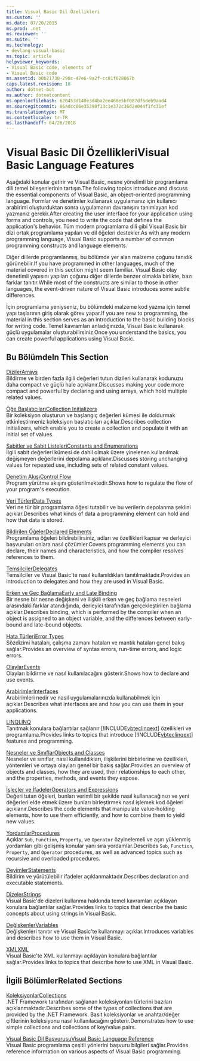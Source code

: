 ```yaml
---
title: Visual Basic Dil Özellikleri
ms.custom: ''
ms.date: 07/20/2015
ms.prod: .net
ms.reviewer: ''
ms.suite: ''
ms.technology:
- devlang-visual-basic
ms.topic: article
helpviewer_keywords:
- Visual Basic code, elements of
- Visual Basic code
ms.assetid: b0b21730-298c-47e6-9a2f-cc81f628067b
caps.latest.revision: 18
author: dotnet-bot
ms.author: dotnetcontent
ms.openlocfilehash: 620453d140e3d4ba2ee468e5bf087df6deb9aad4
ms.sourcegitcommit: 86adcc06e35390f13c1e372c36d2e044f1fc31ef
ms.translationtype: MT
ms.contentlocale: tr-TR
ms.lasthandoff: 04/26/2018
---
```

# <a name="visual-basic-language-features"></a><span data-ttu-id="1dbd4-102">Visual Basic Dil Özellikleri</span><span class="sxs-lookup"><span data-stu-id="1dbd4-102">Visual Basic Language Features</span></span>
<span data-ttu-id="1dbd4-103">Aşağıdaki konular getirir ve Visual Basic, nesne yönelimli bir programlama dili temel bileşenlerinin tartışın.</span><span class="sxs-lookup"><span data-stu-id="1dbd4-103">The following topics introduce and discuss the essential components of Visual Basic, an object-oriented programming language.</span></span> <span data-ttu-id="1dbd4-104">Formlar ve denetimler kullanarak uygulamanız için kullanıcı arabirimi oluşturduktan sonra uygulamanın davranışını tanımlayan kod yazmanız gerekir.</span><span class="sxs-lookup"><span data-stu-id="1dbd4-104">After creating the user interface for your application using forms and controls, you need to write the code that defines the application's behavior.</span></span> <span data-ttu-id="1dbd4-105">Tüm modern programlama dili gibi Visual Basic bir dizi ortak programlama yapıları ve dil öğeleri destekler.</span><span class="sxs-lookup"><span data-stu-id="1dbd4-105">As with any modern programming language, Visual Basic supports a number of common programming constructs and language elements.</span></span>  
  
 <span data-ttu-id="1dbd4-106">Diğer dillerde programlanmış, bu bölümde yer alan malzeme çoğunu tanıdık görünebilir.</span><span class="sxs-lookup"><span data-stu-id="1dbd4-106">If you have programmed in other languages, much of the material covered in this section might seem familiar.</span></span> <span data-ttu-id="1dbd4-107">Visual Basic olay denetimli yapısını yapıları çoğunu diğer dillerde benzer olmakla birlikte, bazı farklar tanıtır.</span><span class="sxs-lookup"><span data-stu-id="1dbd4-107">While most of the constructs are similar to those in other languages, the event-driven nature of Visual Basic introduces some subtle differences.</span></span>  
  
 <span data-ttu-id="1dbd4-108">İçin programlama yeniyseniz, bu bölümdeki malzeme kod yazma için temel yapı taşlarının giriş olarak görev yapar.</span><span class="sxs-lookup"><span data-stu-id="1dbd4-108">If you are new to programming, the material in this section serves as an introduction to the basic building blocks for writing code.</span></span> <span data-ttu-id="1dbd4-109">Temel kavramları anladığınızda, Visual Basic kullanarak güçlü uygulamalar oluşturabilirsiniz.</span><span class="sxs-lookup"><span data-stu-id="1dbd4-109">Once you understand the basics, you can create powerful applications using Visual Basic.</span></span>  
  
## <a name="in-this-section"></a><span data-ttu-id="1dbd4-110">Bu Bölümde</span><span class="sxs-lookup"><span data-stu-id="1dbd4-110">In This Section</span></span>  
 [<span data-ttu-id="1dbd4-111">Diziler</span><span class="sxs-lookup"><span data-stu-id="1dbd4-111">Arrays</span></span>](../../../visual-basic/programming-guide/language-features/arrays/index.md)  
 <span data-ttu-id="1dbd4-112">Bildirme ve birden fazla ilgili değerleri tutun dizileri kullanarak kodunuzu daha compact ve güçlü hale açıklanır.</span><span class="sxs-lookup"><span data-stu-id="1dbd4-112">Discusses making your code more compact and powerful by declaring and using arrays, which hold multiple related values.</span></span>  
  
 [<span data-ttu-id="1dbd4-113">Öğe Başlatıcıları</span><span class="sxs-lookup"><span data-stu-id="1dbd4-113">Collection Initializers</span></span>](../../../visual-basic/programming-guide/language-features/collection-initializers/index.md)  
 <span data-ttu-id="1dbd4-114">Bir koleksiyon oluşturun ve başlangıç değerleri kümesi ile doldurmak etkinleştirmeniz koleksiyon başlatıcıları açıklar.</span><span class="sxs-lookup"><span data-stu-id="1dbd4-114">Describes collection initializers, which enable you to create a collection and populate it with an initial set of values.</span></span>  
  
 [<span data-ttu-id="1dbd4-115">Sabitler ve Sabit Listeleri</span><span class="sxs-lookup"><span data-stu-id="1dbd4-115">Constants and Enumerations</span></span>](../../../visual-basic/programming-guide/language-features/constants-enums/index.md)  
 <span data-ttu-id="1dbd4-116">İlgili sabit değerleri kümesi de dahil olmak üzere yinelenen kullanılmak değişmeyen değerlerini depolama açıklanır.</span><span class="sxs-lookup"><span data-stu-id="1dbd4-116">Discusses storing unchanging values for repeated use, including sets of related constant values.</span></span>  
  
 [<span data-ttu-id="1dbd4-117">Denetim Akışı</span><span class="sxs-lookup"><span data-stu-id="1dbd4-117">Control Flow</span></span>](../../../visual-basic/programming-guide/language-features/control-flow/index.md)  
 <span data-ttu-id="1dbd4-118">Program yürütme akışını gösterilmektedir.</span><span class="sxs-lookup"><span data-stu-id="1dbd4-118">Shows how to regulate the flow of your program's execution.</span></span>  
  
 [<span data-ttu-id="1dbd4-119">Veri Türleri</span><span class="sxs-lookup"><span data-stu-id="1dbd4-119">Data Types</span></span>](../../../visual-basic/programming-guide/language-features/data-types/index.md)  
 <span data-ttu-id="1dbd4-120">Veri ne tür bir programlama öğesi tutabilir ve bu verilerin depolanma şeklini açıklar.</span><span class="sxs-lookup"><span data-stu-id="1dbd4-120">Describes what kinds of data a programming element can hold and how that data is stored.</span></span>  
  
 [<span data-ttu-id="1dbd4-121">Bildirilen Öğeler</span><span class="sxs-lookup"><span data-stu-id="1dbd4-121">Declared Elements</span></span>](../../../visual-basic/programming-guide/language-features/declared-elements/index.md)  
 <span data-ttu-id="1dbd4-122">Programlama öğeleri bildirebilirsiniz, adları ve özellikleri kapsar ve derleyici başvuruları onlara nasıl çözümler.</span><span class="sxs-lookup"><span data-stu-id="1dbd4-122">Covers programming elements you can declare, their names and characteristics, and how the compiler resolves references to them.</span></span>  
  
 [<span data-ttu-id="1dbd4-123">Temsilciler</span><span class="sxs-lookup"><span data-stu-id="1dbd4-123">Delegates</span></span>](../../../visual-basic/programming-guide/language-features/delegates/index.md)  
 <span data-ttu-id="1dbd4-124">Temsilciler ve Visual Basic'te nasıl kullanıldıkları tanıtılmaktadır.</span><span class="sxs-lookup"><span data-stu-id="1dbd4-124">Provides an introduction to delegates and how they are used in Visual Basic.</span></span>  
  
 [<span data-ttu-id="1dbd4-125">Erken ve Geç Bağlama</span><span class="sxs-lookup"><span data-stu-id="1dbd4-125">Early and Late Binding</span></span>](../../../visual-basic/programming-guide/language-features/early-late-binding/index.md)  
 <span data-ttu-id="1dbd4-126">Bir nesne bir nesne değişkeni ve ilişkili erken ve geç bağlama nesneleri arasındaki farklar atandığında, derleyici tarafından gerçekleştirilen bağlama açıklar.</span><span class="sxs-lookup"><span data-stu-id="1dbd4-126">Describes binding, which is performed by the compiler when an object is assigned to an object variable, and the differences between early-bound and late-bound objects.</span></span>  
  
 [<span data-ttu-id="1dbd4-127">Hata Türleri</span><span class="sxs-lookup"><span data-stu-id="1dbd4-127">Error Types</span></span>](../../../visual-basic/programming-guide/language-features/error-types.md)  
 <span data-ttu-id="1dbd4-128">Sözdizimi hataları, çalışma zamanı hataları ve mantık hataları genel bakış sağlar.</span><span class="sxs-lookup"><span data-stu-id="1dbd4-128">Provides an overview of syntax errors, run-time errors, and logic errors.</span></span>  
  
 [<span data-ttu-id="1dbd4-129">Olaylar</span><span class="sxs-lookup"><span data-stu-id="1dbd4-129">Events</span></span>](../../../visual-basic/programming-guide/language-features/events/index.md)  
 <span data-ttu-id="1dbd4-130">Olayları bildirme ve nasıl kullanılacağını gösterir.</span><span class="sxs-lookup"><span data-stu-id="1dbd4-130">Shows how to declare and use events.</span></span>  
  
 [<span data-ttu-id="1dbd4-131">Arabirimler</span><span class="sxs-lookup"><span data-stu-id="1dbd4-131">Interfaces</span></span>](../../../visual-basic/programming-guide/language-features/interfaces/index.md)  
 <span data-ttu-id="1dbd4-132">Arabirimleri nedir ve nasıl uygulamalarınızda kullanabilmek için açıklar.</span><span class="sxs-lookup"><span data-stu-id="1dbd4-132">Describes what interfaces are and how you can use them in your applications.</span></span>  
  
 [<span data-ttu-id="1dbd4-133">LINQ</span><span class="sxs-lookup"><span data-stu-id="1dbd4-133">LINQ</span></span>](../../../visual-basic/programming-guide/language-features/linq/index.md)  
 <span data-ttu-id="1dbd4-134">Tanıtmak konulara bağlantılar sağlanır [!INCLUDE[vbteclinqext](~/includes/vbteclinqext-md.md)] özellikleri ve programlama.</span><span class="sxs-lookup"><span data-stu-id="1dbd4-134">Provides links to topics that introduce [!INCLUDE[vbteclinqext](~/includes/vbteclinqext-md.md)] features and programming.</span></span>  
  
 [<span data-ttu-id="1dbd4-135">Nesneler ve Sınıflar</span><span class="sxs-lookup"><span data-stu-id="1dbd4-135">Objects and Classes</span></span>](../../../visual-basic/programming-guide/language-features/objects-and-classes/index.md)  
 <span data-ttu-id="1dbd4-136">Nesneler ve sınıflar, nasıl kullanıldıkları, ilişkilerini birbirlerine ve özellikleri, yöntemleri ve ortaya olayları genel bir bakış sağlar.</span><span class="sxs-lookup"><span data-stu-id="1dbd4-136">Provides an overview of objects and classes, how they are used, their relationships to each other, and the properties, methods, and events they expose.</span></span>  
  
 [<span data-ttu-id="1dbd4-137">İşleçler ve İfadeler</span><span class="sxs-lookup"><span data-stu-id="1dbd4-137">Operators and Expressions</span></span>](../../../visual-basic/programming-guide/language-features/operators-and-expressions/index.md)  
 <span data-ttu-id="1dbd4-138">Değeri tutan öğeleri, bunları verimli bir şekilde nasıl kullanacağınızı ve yeni değerleri elde etmek üzere bunları birleştirmek nasıl işlemek kod öğeleri açıklanır.</span><span class="sxs-lookup"><span data-stu-id="1dbd4-138">Describes the code elements that manipulate value-holding elements, how to use them efficiently, and how to combine them to yield new values.</span></span>  
  
 [<span data-ttu-id="1dbd4-139">Yordamlar</span><span class="sxs-lookup"><span data-stu-id="1dbd4-139">Procedures</span></span>](../../../visual-basic/programming-guide/language-features/procedures/index.md)  
 <span data-ttu-id="1dbd4-140">Açıklar `Sub`, `Function`, `Property`, ve `Operator` özyinelemeli ve aşırı yüklenmiş yordamları gibi gelişmiş konular yanı sıra yordamlar.</span><span class="sxs-lookup"><span data-stu-id="1dbd4-140">Describes `Sub`, `Function`, `Property`, and `Operator` procedures, as well as advanced topics such as recursive and overloaded procedures.</span></span>  
  
 [<span data-ttu-id="1dbd4-141">Deyimler</span><span class="sxs-lookup"><span data-stu-id="1dbd4-141">Statements</span></span>](../../../visual-basic/programming-guide/language-features/statements.md)  
 <span data-ttu-id="1dbd4-142">Bildirim ve yürütülebilir ifadeler açıklanmaktadır.</span><span class="sxs-lookup"><span data-stu-id="1dbd4-142">Describes declaration and executable statements.</span></span>  
  
 [<span data-ttu-id="1dbd4-143">Dizeler</span><span class="sxs-lookup"><span data-stu-id="1dbd4-143">Strings</span></span>](../../../visual-basic/programming-guide/language-features/strings/index.md)  
 <span data-ttu-id="1dbd4-144">Visual Basic'de dizeleri kullanma hakkında temel kavramları açıklayan konulara bağlantılar sağlar.</span><span class="sxs-lookup"><span data-stu-id="1dbd4-144">Provides links to topics that describe the basic concepts about using strings in Visual Basic.</span></span>  
  
 [<span data-ttu-id="1dbd4-145">Değişkenler</span><span class="sxs-lookup"><span data-stu-id="1dbd4-145">Variables</span></span>](../../../visual-basic/programming-guide/language-features/variables/index.md)  
 <span data-ttu-id="1dbd4-146">Değişkenleri tanıtır ve Visual Basic'te kullanmayı açıklar.</span><span class="sxs-lookup"><span data-stu-id="1dbd4-146">Introduces variables and describes how to use them in Visual Basic.</span></span>  
  
 [<span data-ttu-id="1dbd4-147">XML</span><span class="sxs-lookup"><span data-stu-id="1dbd4-147">XML</span></span>](../../../visual-basic/programming-guide/language-features/xml/index.md)  
 <span data-ttu-id="1dbd4-148">Visual Basic'te XML kullanmayı açıklayan konulara bağlantılar sağlar.</span><span class="sxs-lookup"><span data-stu-id="1dbd4-148">Provides links to topics that describe how to use XML in Visual Basic.</span></span>  
  
## <a name="related-sections"></a><span data-ttu-id="1dbd4-149">İlgili Bölümler</span><span class="sxs-lookup"><span data-stu-id="1dbd4-149">Related Sections</span></span>  
 [<span data-ttu-id="1dbd4-150">Koleksiyonlar</span><span class="sxs-lookup"><span data-stu-id="1dbd4-150">Collections</span></span>](http://msdn.microsoft.com/library/e76533a9-5033-4a0b-b003-9c2be60d185b)  
 <span data-ttu-id="1dbd4-151">.NET Framework tarafından sağlanan koleksiyonları türlerini bazıları açıklanmaktadır.</span><span class="sxs-lookup"><span data-stu-id="1dbd4-151">Describes some of the types of collections that are provided by the .NET Framework.</span></span> <span data-ttu-id="1dbd4-152">Basit koleksiyonlar ve anahtar/değer çiftlerinin koleksiyonu nasıl kullanılacağını gösterir.</span><span class="sxs-lookup"><span data-stu-id="1dbd4-152">Demonstrates how to use simple collections and collections of key/value pairs.</span></span>  
  
 [<span data-ttu-id="1dbd4-153">Visual Basic Dil Başvurusu</span><span class="sxs-lookup"><span data-stu-id="1dbd4-153">Visual Basic Language Reference</span></span>](../../../visual-basic/language-reference/index.md)  
 <span data-ttu-id="1dbd4-154">Visual Basic programlama çeşitli yönlerini başvuru bilgileri sağlar.</span><span class="sxs-lookup"><span data-stu-id="1dbd4-154">Provides reference information on various aspects of Visual Basic programming.</span></span>
